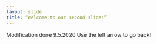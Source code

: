 ```yaml
---
layout: slide
title: “Welcome to our second slide!”
---
```

Modification done 9.5.2020
Use the left arrow to go back!

